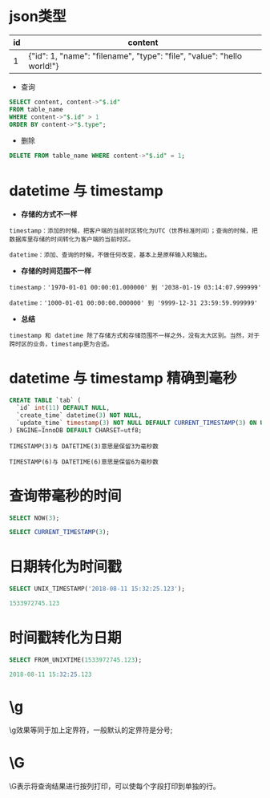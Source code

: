 # json类型
| id | content |
| - | - |
| 1 | {"id": 1, "name": "filename", "type": "file", "value": "hello world!"} |

- 查询

```sql
SELECT content, content->"$.id"
FROM table_name
WHERE content->"$.id" > 1
ORDER BY content->"$.type";
```

- 删除

```sql
DELETE FROM table_name WHERE content->"$.id" = 1;
```

# datetime 与 timestamp
- **存储的方式不一样**

```
timestamp：添加的时候，把客户端的当前时区转化为UTC（世界标准时间）；查询的时候，把数据库里存储的时间转化为客户端的当前时区。

datetime：添加、查询的时候，不做任何改变，基本上是原样输入和输出。
```

- **存储的时间范围不一样**

```
timestamp：'1970-01-01 00:00:01.000000' 到 '2038-01-19 03:14:07.999999'

datetime：'1000-01-01 00:00:00.000000' 到 '9999-12-31 23:59:59.999999'
```

- **总结**
```
timestamp 和 datetime 除了存储方式和存储范围不一样之外，没有太大区别。当然，对于跨时区的业务，timestamp更为合适。
```

# datetime 与 timestamp 精确到毫秒
``` sql
CREATE TABLE `tab` (
  `id` int(11) DEFAULT NULL,
  `create_time` datetime(3) NOT NULL,
  `update_time` timestamp(3) NOT NULL DEFAULT CURRENT_TIMESTAMP(3) ON UPDATE CURRENT_TIMESTAMP(3)
) ENGINE=InnoDB DEFAULT CHARSET=utf8;
```

```
TIMESTAMP(3)与 DATETIME(3)意思是保留3为毫秒数

TIMESTAMP(6)与 DATETIME(6)意思是保留6为毫秒数
```

# 查询带毫秒的时间
``` sql
SELECT NOW(3);

SELECT CURRENT_TIMESTAMP(3);
```

# 日期转化为时间戳
``` sql
SELECT UNIX_TIMESTAMP('2018-08-11 15:32:25.123');

1533972745.123
```

# 时间戳转化为日期
``` sql
SELECT FROM_UNIXTIME(1533972745.123);

2018-08-11 15:32:25.123
```

# \g
\g效果等同于加上定界符，一般默认的定界符是分号;

# \G
\G表示将查询结果进行按列打印，可以使每个字段打印到单独的行。
